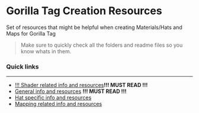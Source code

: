 # Gorilla Tag Creation Resources
 Set of resources that might be helpful when creating Materials/Hats and Maps for Gorilla Tag
 
 >Make sure to quickly check all the folders and readme files so you know whats in them.

### Quick links
---
- [!!! Shader related info and resources](https://github.com/GreenMan36/GorillaTagCreationResources/tree/main/Shaders)**!!! MUST READ !!!**
- [General info and resources](https://github.com/GreenMan36/GorillaTagCreationResources/tree/main/General) **!!! MUST READ !!!**
- [Hat specific info and resources](https://github.com/GreenMan36/GorillaTagCreationResources/tree/main/Hats)
- [Mapping related info and resources](https://github.com/GreenMan36/GorillaTagCreationResources/tree/main/Mapping)
